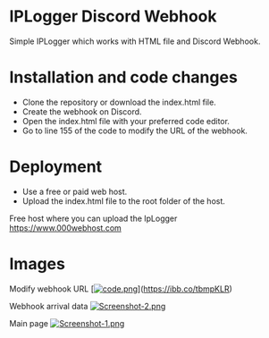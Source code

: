 #   IPLogger Discord Webhook
Simple IPLogger which works with HTML file and Discord Webhook.

#   Installation and code changes
- Clone the repository or download the index.html file.
- Create the webhook on Discord.
- Open the index.html file with your preferred code editor.
- Go to line 155 of the code to modify the URL of the webhook.

#   Deployment
- Use a free or paid web host.
- Upload the index.html file to the root folder of the host.

Free host where you can upload the IpLogger
https://www.000webhost.com

#   Images
Modify webhook URL
[[![code.png](https://i.postimg.cc/d3Sb1Bs4/code.png)](https://postimg.cc/7J0stST2)](https://ibb.co/tbmpKLR)

Webhook arrival data
[![Screenshot-2.png](https://i.postimg.cc/jdcXz5yY/Screenshot-2.png)](https://postimg.cc/vc1fyGP0)

Main page
[![Screenshot-1.png](https://i.postimg.cc/44zwxwdd/Screenshot-1.png)](https://postimg.cc/pyLK0fKb)
